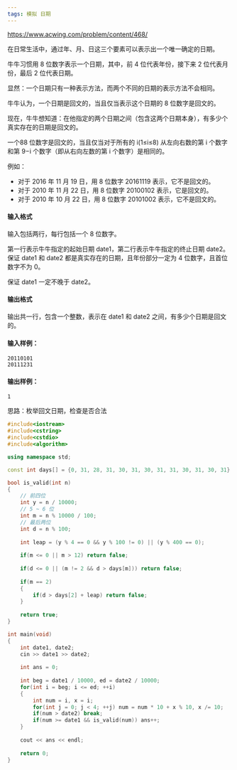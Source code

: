 ```yaml
---
tags: 模拟 日期
---
```






https://www.acwing.com/problem/content/468/



在日常生活中，通过年、月、日这三个要素可以表示出一个唯一确定的日期。

牛牛习惯用 8 位数字表示一个日期，其中，前 4 位代表年份，接下来 2 位代表月份，最后 2 位代表日期。

显然：一个日期只有一种表示方法，而两个不同的日期的表示方法不会相同。

牛牛认为，一个日期是回文的，当且仅当表示这个日期的 8 位数字是回文的。

现在，牛牛想知道：在他指定的两个日期之间（包含这两个日期本身），有多少个真实存在的日期是回文的。

一个88 位数字是回文的，当且仅当对于所有的 i(1≤i≤8) 从左向右数的第 i 个数字和第 9−i 个数字（即从右向左数的第 i 个数字）是相同的。

例如：

- 对于 2016 年 11 月 19 日，用 8 位数字 20161119 表示，它不是回文的。
- 对于 2010 年 11 月 22 日，用 8 位数字 20100102 表示，它是回文的。
- 对于 2010 年 10 月 22 日，用 8 位数字 20101002 表示，它不是回文的。

#### 输入格式

输入包括两行，每行包括一个 8 位数字。

第一行表示牛牛指定的起始日期 date1，第二行表示牛牛指定的终止日期 date2。保证 date1 和 date2 都是真实存在的日期，且年份部分一定为 4 位数字，且首位数字不为 0。

保证 date1 一定不晚于 date2。

#### 输出格式

输出共一行，包含一个整数，表示在 date1 和 date2 之间，有多少个日期是回文的。

#### 输入样例：

```
20110101
20111231
```

#### 输出样例：

```
1
```



思路：枚举回文日期，检查是否合法

```cpp
#include<iostream>
#include<cstring>
#include<cstdio>
#include<algorithm>

using namespace std;

const int days[] = {0, 31, 28, 31, 30, 31, 30, 31, 31, 30, 31, 30, 31};

bool is_valid(int n)
{
    // 前四位
    int y = n / 10000;
    // 5 ~ 6 位
    int m = n % 10000 / 100;
    // 最后两位
    int d = n % 100;
    
    int leap = (y % 4 == 0 && y % 100 != 0) || (y % 400 == 0);
    
    if(m <= 0 || m > 12) return false;
    
    if(d <= 0 || (m != 2 && d > days[m])) return false;
    
    if(m == 2)
    {
        if(d > days[2] + leap) return false;
    }
    
    return true;
}

int main(void)
{
    int date1, date2;
    cin >> date1 >> date2;
    
    int ans = 0;
    
    int beg = date1 / 10000, ed = date2 / 10000;
    for(int i = beg; i <= ed; ++i)
    {
        int num = i, x = i;
        for(int j = 0; j < 4; ++j) num = num * 10 + x % 10, x /= 10;
        if(num > date2) break;
        if(num >= date1 && is_valid(num)) ans++;
    }
    
    cout << ans << endl;
    
    return 0;
}
```

